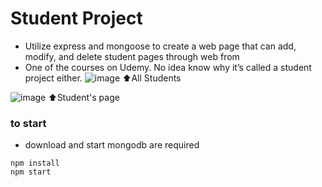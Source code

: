 # Student Project
- Utilize  express and mongoose to create a web page that can add, modify, and delete student pages through web from
- One of the courses on Udemy.  No idea know why it’s called a student project either.
![image](https://github.com/user-attachments/assets/2c08bf74-c3b6-4c3a-9334-0e90bb4d064a)
⬆️All Students

![image](https://github.com/user-attachments/assets/7f3bb163-39f7-4882-9cd1-6781a8217651)
⬆️Student's page

### to start
- download and start mongodb are required
```
npm install
npm start
```
